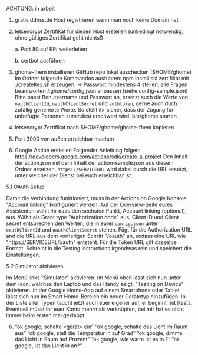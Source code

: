 ACHTUNG: in arbeit

1. gratis ddnss.de Host registrieren wenn man noch keine Domain hat

2. letsencrypt Zertifikat für diesen Host erstellen (unbedingt notwendig, ohne gültiges Zertifikat geht nichts!)

	a. Port 80 auf RPi weiterleiten

	b. certbot ausführen

3. ghome-fhem installieren
  GitHub repo lokal auschecken ($HOME/ghome)
  Im Ordner folgende Kommandos ausführen:
  npm install
  ssl zertifikat mit ./createKey.sh erzeugen.
    -> Passwort mindestens 4 stellen, alle Fragen beantworten
  <home>/.ghome/config.json anpassen (siehe config-sample.json)
    Bitte passt Benutzername und Passwort an, ersetzt auch die Werte von `oauthClientId`, `oauthClientSecret` und `authtoken`, gerne auch duch zufällig generierte Werte. So stellt ihr sicher, dass der Zugang für unbefugte Personen zumindest erschwert wird.
  bin/ghome starten

3. letsencrypt Zertifikat nach $HOME/ghome/ghome-fhem kopieren

4. Port 3000 von außen erreichbar machen

5. Google Action erstellen
  Folgender Anleitung folgen: https://developers.google.com/actions/sdk/create-a-project
  Den Inhalt der action.json mit dem Inhalt der action-sample.json aus diesem Ordner ersetzen. `https://SERVICEURL` wird dabei durch die URL ersetzt, unter welcher der Dienst bei euch erreichbar ist.

5.1 OAuth Setup
	
Damit die Verbindung funktioniert, muss in der Actions on Google Konsole "Account linking" konfiguriert werden. Auf der Overview-Seite eures Assistenten wählt ihr dazu den sechsten Punkt, Account linking (optional), aus.
	Wählt als Grant type "Authorization code" aus, Client ID und Client secret entsprechen den Werten, die in eurer `config.json` unter `oauthClientId` und `oauthClientSecret` stehen.
	Fügt für die Authorization URL and die URL aus dem vorherigen Schritt "/oauth" an, sodass eine URL wie "https://SERVICEURL/oauth" entsteht. Für die Token URL gilt dasselbe Format.
	Schreibt in die Testing instructions irgendwas rein und speichert die Einstellungen.
	
5.2 Simulator aktivieren
	
Im Menü links "Simulator" aktivieren. Im Menü oben lässt sich nun unter dem Icon, welches den Laptop und das Handy zeigt, "Testing on Device" aktivieren.
	In der Google Home-App auf einem Smartphone oder Tablet lässt sich nun im Smart Home-Bereich ein neuer Gerätetyp hinzufügen. In der Liste aller Typen taucht jetzt auch euer eigener auf, er beginnt mit [test].
	Eventuell müsst ihr euer Konto mehrmals verknüpfen, bei mir hat es nicht immer beim ersten mal geklappt.

6. “ok google, schalte <gerät> ein”
   “ok google, schalte das Licht im Raum <raum> aus”
   “ok google, stell die Temperatur in <raum> auf <wert> Grad”
   “ok google, dimme das Licht in Raum <raum> auf <anzahl> Prozent”
   “ok google, wie warm ist es in <raum>?“
   “ok google, ist das Licht in <raum> an?“

